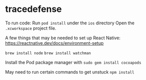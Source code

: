 # tracedefense

To run code:
Run `pod install` under the `ios` directory
Open the `.xcworkspace` project file.

A few things that may be needed to set up React Native:
https://reactnative.dev/docs/environment-setup

`brew install node`
`brew install watchman`

Install the Pod package manager with
`sudo gem install cocoapods`

May need to run certain commands to get unstuck
`npm install`
